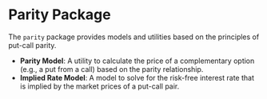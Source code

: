 # Parity Package

The `parity` package provides models and utilities based on the principles of put-call parity.

-   **Parity Model**: A utility to calculate the price of a complementary option (e.g., a put from a call) based on the parity relationship.
-   **Implied Rate Model**: A model to solve for the risk-free interest rate that is implied by the market prices of a put-call pair.